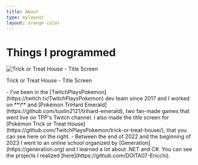 ```yaml
---
title: About
type: mylayout
layout: orange-color
---
```


# Things I programmed
<div class="photo photo-right desktop-only-right-sidebar norecolor"><img class="image" alt="Trick or Treat House - Title Screen" src="/images/screenshots/tpptricktreathouse.webp"><p>Trick or Treat House - Title Screen</p></div>
- I've been in the [TwitchPlaysPokemon](https://twitch.tv/TwitchPlaysPokemon) dev team since 2017 and I worked on **\<censored project\>** and [Pokémon TriHard Emerald](https://github.com/tustin2121/trihard-emerald), two fan-made games that went live on TPP's Twitch channel. I also made the title screen for [Pokémon Trick or Treat House](https://github.com/TwitchPlaysPokemon/trick-or-treat-house/), that you can see here on the right.
- Between the end of 2022 and the beginning of 2023 I went to an online school organized by [Generation](https://generation.org) and I learned a lot about .NET and C#. You can see the projects I realized [here](https://github.com/DOITA07-Ericchi).